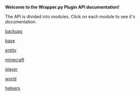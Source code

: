 **Welcome to the Wrapper.py Plugin API documentation!**

The API is divided into modules.  Click on each module to see it's documentation.


[backups](/documentation/backups.rst)

[base](/documentation/base.rst)

[entity](/documentation/entity.rst)

[minecraft](/documentation/minecraft.rst)

[player](/documentation/player.rst)

[world](/documentation/world.rst)

[helpers](/documentation/helpers.rst)

